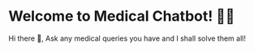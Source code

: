 # Welcome to Medical Chatbot! 🚀🤖

Hi there 👋, Ask any medical queries you have and I shall solve them all!
